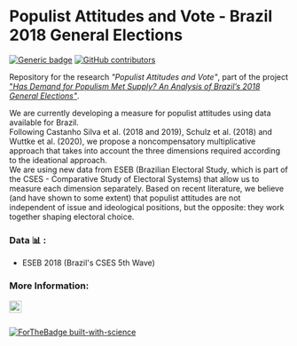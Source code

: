 # Populist Attitudes and Vote - Brazil 2018 General Elections
[![Generic badge](https://img.shields.io/badge/Updated-Yes-<GREEN>.svg)](https://shields.io/)
[![GitHub contributors](https://img.shields.io/github/contributors/Naereen/StrapDown.js.svg)](https://GitHub.com/Naereen/StrapDown.js/graphs/contributors/)


Repository for the research *"Populist Attitudes and Vote"*, part of the project ["*Has Demand for Populism Met Supply? An Analysis of Brazil’s 2018 General Elections"*](https://www.researchgate.net/project/Has-Demand-for-Populism-Met-Supply-An-Analysis-of-Brazils-2018-General-Elections).

We are currently developing a measure for populist attitudes using data available for Brazil. <br />
Following Castanho Silva et al. (2018 and 2019), Schulz et al. (2018) and Wuttke et al. (2020), we propose a noncompensatory multiplicative approach that takes into account the three dimensions required according to the ideational approach. <br />
We are using new data from ESEB (Brazilian Electoral Study, which is part of the CSES - Comparative Study of Electoral Systems) that allow us to measure each dimension separately. Based on recent literature, we believe (and have shown to some extent) that populist attitudes are not independent of issue and ideological positions, but the opposite: they work together shaping electoral choice.

### Data :bar_chart: :
- ESEB 2018 (Brazil's CSES 5th Wave)

### More Information: 
[<img align="left" alt="Eduardo Tamaki | ResearchGate" width="22px" src="https://cdn.jsdelivr.net/npm/simple-icons@v3/icons/researchgate.svg" />][researchgate]


<br />
<br />


[![ForTheBadge built-with-science](http://ForTheBadge.com/images/badges/built-with-science.svg)](https://GitHub.com/Naereen/)


[researchgate]: https://www.researchgate.net/project/Has-Demand-for-Populism-Met-Supply-An-Analysis-of-Brazils-2018-General-Elections
